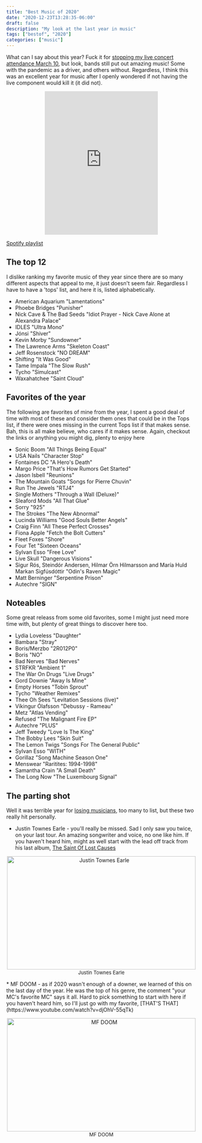 ```yaml
---
title: "Best Music of 2020"
date: "2020-12-23T13:28:35-06:00"
draft: false
description: "My look at the last year in music"
tags: ["bestof", "2020"]
categories: ["music"]
---
```


What can I say about this year? Fuck it for [stopping my live concert attendance March 10](https://fak3r.com/music-concerts/), but look, bands still put out amazing music! Some with the pandemic as a driver, and others without. Regardless, I think this was an excellent year for music after I openly wondered if not having the live component would kill it (it did not).

<div align="center"><iframe src="https://open.spotify.com/embed/playlist/6okZT5StwwI5gWMStf0gQo" width="300" height="380" frameborder="0" allowtransparency="true" allow="encrypted-media"></iframe></div>

[Spotify playlist](https://open.spotify.com/playlist/6okZT5StwwI5gWMStf0gQo?si=ifMUPzi3Thun0fyrirNrMw)

## The top 12

I dislike ranking my favorite music of they year since there are so many different aspects that appeal to me, it just doesn't seem fair. Regardless I have to have a 'tops' list, and here it is, listed alphabetically.

* American Aquarium "Lamentations"
* Phoebe Bridges "Punisher"
* Nick Cave & The Bad Seeds "Idiot Prayer - Nick Cave Alone at Alexandra Palace"
* IDLES "Ultra Mono"
* Jónsi "Shiver"
* Kevin Morby "Sundowner"
* The Lawrence Arms "Skeleton Coast"
* Jeff Rosenstock "NO DREAM"
* Shifting "It Was Good"
* Tame Impala "The Slow Rush"
* Tycho "Simulcast"
* Waxahatchee "Saint Cloud"

## Favorites of the year

The following are favorites of mine from the year, I spent a good deal of time with most of these and consider them ones that could be in the Tops list, if there were ones missing in the current Tops list if that makes sense. Bah, this is all make believe, who cares if it makes sense. Again, checkout the links or anything you might dig, plenty to enjoy here

* Sonic Boom "All Things Being Equal"
* USA Nails "Character Stop"
* Fontaines DC "A Hero's Death"
* Margo Price "That's How Rumors Get Started"
* Jason Isbell "Reunions"
* The Mountain Goats "Songs for Pierre Chuvin"
* Run The Jewels "RTJ4"
* Single Mothers "Through a Wall (Deluxe)"
* Sleaford Mods "All That Glue" 
* Sorry "925"
* The Strokes "The New Abnormal"
* Lucinda Williams "Good Souls Better Angels"
* Craig Finn "All These Perfect Crosses"
* Fiona Apple "Fetch the Bolt Cutters"
* Fleet Foxes "Shore"
* Four Tet "Sixteen Oceans"
* Sylvan Esso "Free Love"
* Live Skull "Dangerous Visions"
* Sigur Rós, Steindór Andersen, Hilmar Örn Hilmarsson and María Huld Markan Sigfúsdóttir "Odin's Raven Magic"
* Matt Berninger "Serpentine Prison"
* Autechre "SIGN"

## Noteables

Some great releass from some old favorites, some I might just need more time with, but plenty of great things to discover here too.

* Lydia Loveless "Daughter"
* Bambara "Stray"
* Boris/Merzbo "2R012P0"
* Boris "NO"
* Bad Nerves "Bad Nerves"
* STRFKR "Ambient 1"
* The War On Drugs "Live Drugs"
* Gord Downie "Away Is Mine"
* Empty Horses "Tobin Sprout"
* Tycho "Weather Remixes"
* Thee Oh Sees "Levitation Sessions (live)"
* Víkingur Ólafsson "Debussy - Rameau"
* Metz "Atlas Vending"
* Refused "The Malignant Fire EP"
* Autechre "PLUS"
* Jeff Tweedy "Love Is The King"
* The Bobby Lees "Skin Suit"
* The Lemon Twigs "Songs For The General Public"
* Sylvan Esso "WITH"
* Gorillaz "Song Machine Season One"
* Menswear "Raritites: 1994-1998"
* Samantha Crain "A Small Death"
* The Long Now "The Luxembourg Signal"

## The parting shot

Well it was terrible year for [losing musicians](https://www.npr.org/2020/12/31/950086106/in-memoriam-2020-the-musicians-we-lost), too many to list, but these two really hit personally.

* Justin Townes Earle - you'll really be missed. Sad I only saw you twice, on your last tour. An amazing songwriter and voice, no one like him. If you haven't heard him, might as well start with the lead off track from his last album, [The Saint Of Lost Causes](https://www.youtube.com/watch?v=F9pXYG1ZITk)
<p align="center">
  <img src="/2020/jte.jpg" alt="Justin Townes Earle" border="0" height="300" width="500"><br /><font size="2">Justin Townes Earle</font>
</p>
* MF DOOM - as if 2020 wasn't enough of a downer, we learned of this on the last day of the year. He was the top of his genre, the comment "your MC's favorite MC" says it all. Hard to pick something to start with here if you haven't heard him, so I'll just go with my favorite, [THAT'S THAT](https://www.youtube.com/watch?v=djOhV-55qTk)
<p align="center">
  <img src="/2020/mfdoom.jpg" alt="MF DOOM" border="0" height="300" width="500"><br /><font size="2">MF DOOM</font>
</p>
